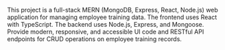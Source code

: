 <!-- Use this file to provide workspace-specific custom instructions to Copilot. For more details, visit https://code.visualstudio.com/docs/copilot/copilot-customization#_use-a-githubcopilotinstructionsmd-file -->

This project is a full-stack MERN (MongoDB, Express, React, Node.js) web application for managing employee training data. The frontend uses React with TypeScript. The backend uses Node.js, Express, and Mongoose. Provide modern, responsive, and accessible UI code and RESTful API endpoints for CRUD operations on employee training records.
